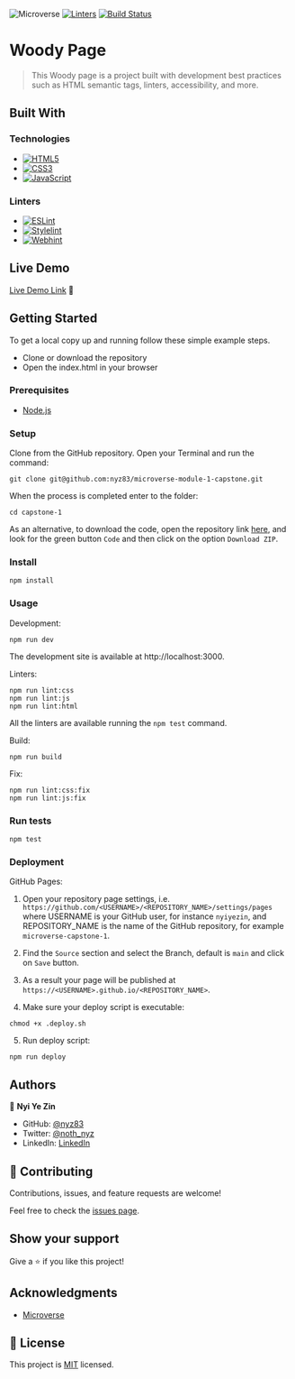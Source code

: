 ![Microverse](https://img.shields.io/badge/Microverse-blueviolet) [![Linters](https://github.com/jorgevrgs/capstone-1/actions/workflows/linters.yml/badge.svg)](https://github.com/jorgevrgs/capstone-1/actions/workflows/linters.yml) [![Build Status](https://app.travis-ci.com/jorgevrgs/capstone-1.svg?branch=main)](https://app.travis-ci.com/jorgevrgs/capstone-1)

# Woody Page

> This Woody page is a project built with development best practices such as HTML semantic tags, linters, accessibility, and more.

## Built With

### Technologies

- [![HTML5](https://img.shields.io/badge/HTML5-E34F26?logo=html5&logoColor=fff&style=flat-square)](https://developer.mozilla.org/en-US/docs/Web/HTML)
- [![CSS3](https://img.shields.io/badge/CSS3-1572B6?logo=css3&logoColor=fff&style=flat-square)](https://developer.mozilla.org/en-US/docs/Web/CSS)
- [![JavaScript](https://img.shields.io/badge/JavaScript-F7DF1E?logo=javascript&logoColor=000&style=flat-square)](https://developer.mozilla.org/en-US/docs/Web/JavaScript)

### Linters

- [![ESLint](https://img.shields.io/badge/ESLint-4B32C3?logo=eslint&logoColor=fff&style=flat-square)](https://eslint.org/)
- [![Stylelint](https://img.shields.io/badge/stylelint-263238?logo=stylelint&logoColor=fff&style=flat-square)](https://stylelint.io/)
- [![Webhint](https://img.shields.io/badge/webhint-4700A3?logo=webhint&logoColor=fff&style=flat-square)](https://webhint.io/docs/user-guide/)

## Live Demo

[Live Demo Link](https://jorgevrgs.github.io/capstone-1/) 🔗

## Getting Started

To get a local copy up and running follow these simple example steps.

- Clone or download the repository
- Open the index.html in your browser

### Prerequisites

- [Node.js](https://nodejs.org/en/download/)

### Setup

Clone from the GitHub repository. Open your Terminal and run the command:

```
git clone git@github.com:nyz83/microverse-module-1-capstone.git
```

When the process is completed enter to the folder:

```
cd capstone-1
```

As an alternative, to download the code, open the repository link [here](https://github.com/jorgevrgs/capstone-1), and look for the green button `Code` and then click on the option `Download ZIP`.

### Install

```
npm install
```

### Usage

Development:

```
npm run dev
```

The development site is available at http://localhost:3000.

Linters:

```
npm run lint:css
npm run lint:js
npm run lint:html
```

All the linters are available running the `npm test` command.

Build:

```
npm run build
```

Fix:

```
npm run lint:css:fix
npm run lint:js:fix
```

### Run tests

```
npm test
```

### Deployment

GitHub Pages:

1. Open your repository page settings, i.e. `https://github.com/<USERNAME>/<REPOSITORY_NAME>/settings/pages` where USERNAME is your GitHub user, for instance `nyiyezin`, and REPOSITORY_NAME is the name of the GitHub repository, for example `microverse-capstone-1`.

2. Find the `Source` section and select the Branch, default is `main` and click on `Save` button.

3. As a result your page will be published at `https://<USERNAME>.github.io/<REPOSITORY_NAME>`.

4. Make sure your deploy script is executable:

```
chmod +x .deploy.sh
```

5. Run deploy script:

```
npm run deploy
```

## Authors

👤 **Nyi Ye Zin**

- GitHub: [@nyz83](https://github.com/nyz83)
- Twitter: [@noth_nyz](https://twitter.com/noth_nyz)
- LinkedIn: [LinkedIn](https://www.linkedin.com/in/nyiyezin83/)

## 🤝 Contributing

Contributions, issues, and feature requests are welcome!

Feel free to check the [issues page](../../issues/).

## Show your support

Give a ⭐️ if you like this project!

## Acknowledgments

- [Microverse](https://www.microverse.org/)

## 📝 License

This project is [MIT](./LICENSE.md) licensed.